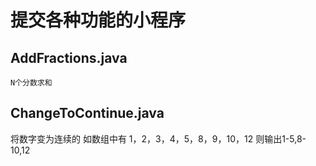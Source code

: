 # 提交各种功能的小程序
## AddFractions.java
    N个分数求和
## ChangeToContinue.java
   将数字变为连续的 如数组中有 1，2，3，4，5，8，9，10，12 则输出1-5,8-10,12
 
